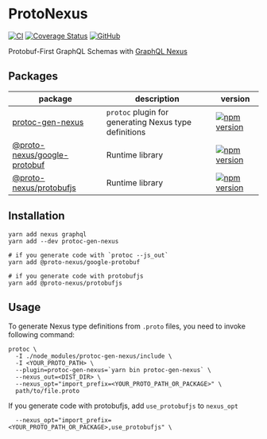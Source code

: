 # ProtoNexus
[![CI](https://github.com/izumin5210/proto-nexus/workflows/CI/badge.svg)](https://github.com/izumin5210/proto-nexus/actions?query=workflow%3ACI)
[![Coverage Status](https://coveralls.io/repos/github/izumin5210/proto-nexus/badge.svg?branch=master)](https://coveralls.io/github/izumin5210/proto-nexus?branch=master)
[![GitHub](https://img.shields.io/github/license/izumin5210/proto-nexus)](./LICENSE)

Protobuf-First GraphQL Schemas with [GraphQL Nexus](https://nexusjs.org/)

## Packages

| package | description | version |
| ------- | ----------- | ------- |
| [protoc-gen-nexus](./packages/protoc-gen-nexus) | `protoc` plugin for generating Nexus type definitions | [![npm version](https://badge.fury.io/js/protoc-gen-nexus.svg)](https://badge.fury.io/js/protoc-gen-nexus) |
| [@proto-nexus/google-protobuf](./packages/@proto-nexus/google-protobuf) | Runtime library | [![npm version](https://badge.fury.io/js/%40proto-nexus%2Fgoogle-protobuf.svg)](https://badge.fury.io/js/%40proto-nexus%2Fgoogle-protobuf) |
| [@proto-nexus/protobufjs](./packages/@proto-nexus/protobufjs) | Runtime library | [![npm version](https://badge.fury.io/js/%40proto-nexus%2Fprotobufjs.svg)](https://badge.fury.io/js/%40proto-nexus%2Fprotobufjs) |

## Installation

```
yarn add nexus graphql
yarn add --dev protoc-gen-nexus

# if you generate code with `protoc --js_out`
yarn add @proto-nexus/google-protobuf

# if you generate code with protobufjs
yarn add @proto-nexus/protobufjs
```

## Usage

To generate Nexus type definitions from `.proto` files, you need to invoke following command:

```
protoc \
  -I ./node_modules/protoc-gen-nexus/include \
  -I <YOUR_PROTO_PATH> \
  --plugin=protoc-gen-nexus=`yarn bin protoc-gen-nexus` \
  --nexus_out=<DIST_DIR> \
  --nexus_opt="import_prefix=<YOUR_PROTO_PATH_OR_PACKAGE>" \
  path/to/file.proto
```

If you generate code with protobufjs, add `use_protobufjs` to `nexus_opt`

```
  --nexus_opt="import_prefix=<YOUR_PROTO_PATH_OR_PACKAGE>,use_protobufjs" \
```
